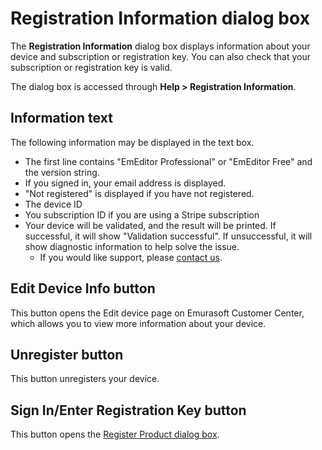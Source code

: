 # Registration Information dialog box

The **Registration Information** dialog box displays information about your device and subscription or registration key. You can also check that your subscription or registration key is valid.

The dialog box is accessed through **Help > Registration Information**.

## Information text

The following information may be displayed in the text box.

- The first line contains "EmEditor Professional" or "EmEditor Free" and the version string.
- If you signed in, your email address is displayed.
- "Not registered" is displayed if you have not registered.
- The device ID
- You subscription ID if you are using a Stripe subscription
- Your device will be validated, and the result will be printed. If successful, it will show "Validation successful". If unsuccessful, it will show diagnostic information to help solve the issue.
    - If you would like support, please [contact us](https://www.emeditor.com/support/#contact).

## Edit Device Info button

This button opens the Edit device page on Emurasoft Customer Center, which allows you to view more information about your device.

## Unregister button

This button unregisters your device.

## Sign In/Enter Registration Key button

This button opens the [Register Product dialog box](../regist/index).
